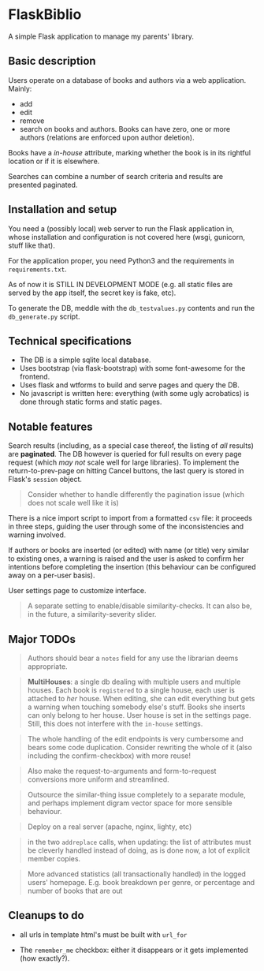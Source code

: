 # FlaskBiblio

A simple Flask application to manage my parents' library.

## Basic description

Users operate on a database of books and authors via a web application. Mainly:
* add
* edit
* remove
* search
on books and authors. Books can have zero, one or more authors (relations are enforced upon author deletion).

Books have a _in-house_ attribute, marking whether the book is in its rightful location
or if it is elsewhere.

Searches can combine a number of search criteria and results are presented paginated.

## Installation and setup

You need a (possibly local) web server to run the Flask application in, whose installation and configuration
is not covered here (wsgi, gunicorn, stuff like that).

For the application proper, you need Python3 and the requirements in `requirements.txt`.

As of now it is STILL IN DEVELOPMENT MODE (e.g. all static files are served by the app itself,
the secret key is fake, etc).

To generate the DB, meddle with the `db_testvalues.py` contents and run the `db_generate.py` script.

## Technical specifications

* The DB is a simple sqlite local database.
* Uses bootstrap (via flask-bootstrap) with some font-awesome for the frontend.
* Uses flask and wtforms to build and serve pages and query the DB.
* No javascript is written here: everything (with some ugly acrobatics) is done through static forms and static pages.

## Notable features

Search results (including, as a special case thereof, the listing of _all_ results)
are **paginated**. The DB however is queried for full results on every page request (which _may not_ scale
well for large libraries). To implement the return-to-prev-page on hitting Cancel buttons, the last query
is stored in Flask's `session` object.

> Consider whether to handle differently the pagination issue (which does not scale well like it is)

There is a nice import script to import from a formatted `csv` file: it proceeds in three steps, guiding
the user through some of the inconsistencies and warning involved.

If authors or books are inserted (or edited) with name (or title) very similar to
existing ones, a warning is raised and the user is asked to confirm her intentions
before completing the insertion (this behaviour can be configured away on a per-user basis).

User settings page to customize interface.

> A separate setting to enable/disable similarity-checks. It can also be, in the future, a similarity-severity slider.

## Major TODOs

> Authors should bear a `notes` field for any use the librarian deems appropriate.

> **MultiHouses**: a single db dealing with multiple users and multiple houses. Each book is `registered` to
> a single house, each user is attached to _her_ house. When editing, she can edit everything
> but gets a warning when touching somebody else's stuff. Books she inserts can only belong to her house.
> User house is set in the settings page. Still, this does not interfere with the `in-house` settings.

> The whole handling of the edit endpoints is very cumbersome and bears
> some code duplication. Consider rewriting the whole of it (also
> including the confirm-checkbox) with more reuse!

> Also make the request-to-arguments and form-to-request conversions more uniform
> and streamlined.

> Outsource the similar-thing issue completely to a separate module,
> and perhaps implement digram vector space for more sensible behaviour.

> Deploy on a real server (apache, nginx, lighty, etc)

> in the two `addreplace` calls, when updating: the list of attributes must be cleverly handled instead
> of doing, as is done now, a lot of explicit member copies.

> More advanced statistics (all transactionally handled) in the logged users' homepage.
> E.g. book breakdown per genre, or percentage and number of books that are out

## Cleanups to do

* all urls in template html's must be built with `url_for`

* The `remember_me` checkbox: either it disappears or it gets implemented (how exactly?).
